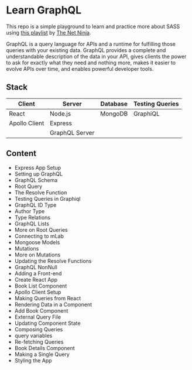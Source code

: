 # Learn GraphQL

This repo is a simple playground to learn and practice more about SASS using [this playlist](https://www.youtube.com/playlist?list=PL4cUxeGkcC9iK6Qhn-QLcXCXPQUov1U7f) by [The Net Ninja](https://www.youtube.com/channel/UCW5YeuERMmlnqo4oq8vwUpg).

GraphQL is a query language for APIs and a runtime for fulfilling those queries with your existing data. GraphQL provides a complete and understandable description of the data in your API, gives clients the power to ask for exactly what they need and nothing more, makes it easier to evolve APIs over time, and enables powerful developer tools.

## Stack

| Client        | Server         | Database | Testing Queries |
| ------------- | -------------- | -------- | --------------- |
| React         | Node.js        | MongoDB  | GraphiQL        |
| Apollo Client | Express        |          |                 |
|               | GraphQL Server |          |                 |

## Content

- Express App Setup
- Setting up GraphQL
- GraphQL Schema
- Root Query
- The Resolve Function
- Testing Queries in Graphiql
- GraphQL ID Type
- Author Type
- Type Relations
- GraphQL Lists
- More on Root Queries
- Connecting to mLab
- Mongoose Models
- Mutations
- More on Mutations
- Updating the Resolve Functions
- GraphQL NonNull
- Adding a Front-end
- Create React App
- Book List Component
- Apollo Client Setup
- Making Queries from React
- Rendering Data in a Component
- Add Book Component
- External Query File
- Updating Component State
- Composing Queries
- query variables
- Re-fetching Queries
- Book Details Component
- Making a Single Query
- Styling the App
